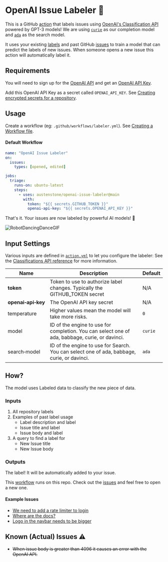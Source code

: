# OpenAI Issue Labeler 🤖

This is a GitHub [action](https://docs.github.com/en/actions) that labels issues using [OpenAI's Classification API](https://beta.openai.com/docs/guides/classifications) powered by GPT-3 models! We are using [`curie`](https://beta.openai.com/docs/engines/curie) as our completion model and [`ada`](https://beta.openai.com/docs/engines/ada) as the search model.

It uses your existing [labels](https://docs.github.com/en/issues/using-labels-and-milestones-to-track-work/managing-labels) and past GitHub [issues](https://docs.github.com/en/issues) to train a model that can predict the labels of new issues. When someone opens a new issue this action will automatically label it.

## Requirements
You will need to sign up for the [OpenAI API](https://openai.com/api/) and get an [OpenAI API Key](https://beta.openai.com/account/api-keys).

Add this OpenAI API Key as a secret called `OPENAI_API_KEY`. See [Creating encrypted secrets for a repository](https://docs.github.com/en/actions/security-guides/encrypted-secrets#creating-encrypted-secrets-for-a-repository).

## Usage
Create a workflow (eg: `.github/workflows/labeler.yml`). See [Creating a Workflow file](https://help.github.com/en/articles/configuring-a-workflow#creating-a-workflow-file).

#### Default Workflow
```yml
name: "OpenAI Issue Labeler"
on:
  issues:
    types: [opened, edited]

jobs:
  triage:
    runs-on: ubuntu-latest
    steps:
      - uses: austenstone/openai-issue-labeler@main
        with:
          token: "${{ secrets.GITHUB_TOKEN }}"
          openai-api-key: "${{ secrets.OPENAI_API_KEY }}"
```
That's it. Your issues are now labeled by powerful AI models! 🧠

![RobotDancingDanceGIF](https://user-images.githubusercontent.com/22425467/151486237-5a416561-c2e9-4c61-ad56-12d77fca0206.gif)

## Input Settings
Various inputs are defined in [`action.yml`](action.yml) to let you configure the labeler:
See the [Classifications API reference](https://beta.openai.com/docs/api-reference/classifications) for more information.

| Name | Description | Default |
| --- | - | - |
| **token** | Token to use to authorize label changes. Typically the GITHUB_TOKEN secret | N/A |
| **openai&#x2011;api&#x2011;key** | The OpenAI API key secret | N/A |
| temperature | Higher values mean the model will take more risks. | `0`
| model | ID of the engine to use for completion. You can select one of ada, babbage, curie, or davinci. | `curie`
| search&#x2011;model | ID of the engine to use for Search. You can select one of ada, babbage, curie, or davinci. | `ada`

## How?
The model uses Labeled data to classify the new piece of data.

### Inputs
1. All repository labels
3. Examples of past label usage
    - Label description and label
    - Issue title and label
    - Issue body and label
4. A query to find a label for
    - New Issue title
    - New Issue body

### Outputs
The label! It will be automatically added to your issue.

This [workflow](https://github.com/austenstone/openai-issue-labeler/actions/workflows/usage.yaml) runs on this repo. Check out the [issues](https://github.com/austenstone/openai-issue-labeler/issues) and feel free to open a new one.

#### Example Issues
- [We need to add a rate limiter to login](https://github.com/austenstone/openai-issue-labeler/issues/80)
- [Where are the docs?](https://github.com/austenstone/openai-issue-labeler/issues/37)
- [Logo in the navbar needs to be bigger](https://github.com/austenstone/openai-issue-labeler/issues/36)

## Known (Actual) Issues ⚠️
- ~~When issue body is greater than 4096 it causes an error with the OpenAI API.~~
